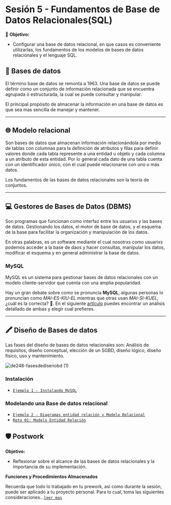 # Sesión 5 - Fundamentos de Base de Datos Relacionales(SQL)

🎯 **Objetivo:**

- Configurar una base de datos relacional, en que casos es conveniente utilizarlas, los fundamentos de los modelos de bases de datos relacionales y el lenguaje SQL.

## 💽 Bases de datos

El término base de datos se remonta a 1963. Una base de datos se puede definir como un conjunto de información relacionada que se encuentra agrupada ó estructurada, la cual se puede consultar y manipular.

El principal propósito de almacenar la información en una base de datos es que sea mas sencilla de manejar y mantener. 

---

## 🌐 Modelo relacional

Son bases de datos que almacenan información relacionándola por medio de tablas con columnas para la definición de atributos y filas para definir valores donde cada tabla represente a una entidad u objeto y cada columna a un atributo de esta entidad. Por lo general cada dato de una tabla cuenta con un identificador único, con el cual puede relacionarse con uno o más datos.

Los fundamentos de las bases de datos relacionales son la teoría de conjuntos.

---

## 💻 Gestores de Bases de Datos (DBMS)

Son programas que funcionan como interfaz entre lxs usuarixs y las bases de datos. Gestionando los datos, el motor de base de datos, y el esquema de la base para facilitar la organización y manipulación de los datos. 

En otras palabras, es un software mediante el cual nosotrxs como usuarixs podemos acceder a la base de daos y hacer consultas, manipular los datos, modificar el esquema y en general administrar la base de datos.   

### MySQL

MySQL es un sistema para gestionar bases de datos relacionales con un modelo cliente-servidor que cuenta con una amplia popularidad.

Hay un gran debate sobre como se  pronuncia **MySQL**, algunas personas lo pronuncian como *MAI-ES-KIU-EL* mientras que otras usan *MAI-SI-KUEL*, ¿cuál es la correcta? 🤷. En el siguiente [artículo](https://learnsql.com/blog/sql-or-sequel) puedes encontrar un análisis detallado de ambas y elegir cual prefieres. 

---

## 🖍 Diseño de Bases de datos

Las fases del diseño de bases de datos relacionales son: Análisis de requisitos, diseño conceptual, elección de un SGBD, diseño lógico, diseño físico, uso y mantenimiento.
     
![de248-fasesdedisenobd (1)](https://user-images.githubusercontent.com/13757596/87999687-40083500-cac1-11ea-8afe-a065ecf15f09.png)

### Instalación 

- [`Ejemplo 1 - Instalando MySQL`](Ejemplo-01/)

### Modelando una Base de datos relacional

- [`Ejemplo 2 - Diagramas entidad relación y Modelo Relacional`](Ejemplo-02/)
- [`Reto 01: Modelo Entidad Relación`](Reto-01/#reto-1)
<!-- - [`Reto 02: Diseño de bases datos relacionales`](Reto-02/#reto-2) -->

<!-- ### Queries

- [`Ejemplo 3 - Ejecutando Queries`](Ejemplo-03/)
- [`Reto 02: Creación de la base de datos en SQL para Adoptapet.`](Reto-03/#reto-3)
 -->
<!-- ### Creación de bases de datos.

- [`Reto 04: Creación de la base de datos en SQL para Adoptapet.`](Reto-04/#reto-4)
 -->
## 🛡 Postwork

**Objetivo:**

- Reflexionar sobre el alcance de las bases de datos relacionales y la importancia de su implementación.

**Funciones y Procedimientos Almacenados**

Recuerda que todo lo trabajado en tu prework, así como durante la sesión, puede ser aplicado a tu proyecto personal. Para lo cual, toma las siguientes consideraciones...[`leer mas`](Postwork/#postwork)
